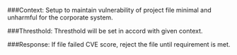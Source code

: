 ###Context:
     Setup to maintain vulnerability of project file minimal and unharmful for the corporate system.
    
###Thresthold:
    Thresthold will be set in accord with given context.

###Response:
    If file failed CVE score, reject the file until requirement is met.
